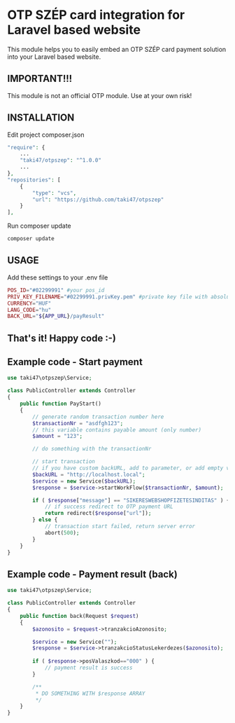 # OTP SZÉP card integration for Laravel based website

This module helps you to easily embed an OTP SZÉP card payment solution into your Laravel based website.

## IMPORTANT!!!
This module is not an official OTP module. Use at your own risk!

## INSTALLATION
Edit project composer.json
```php
"require": {
    ...
    "taki47/otpszep": "^1.0.0"
    ...
},
"repositories": [
    {
        "type": "vcs",
        "url": "https://github.com/taki47/otpszep"
    }
],
```

Run composer update
```sh
composer update
```

## USAGE
Add these settings to your .env file
```php
POS_ID="#02299991" #your pos_id
PRIV_KEY_FILENAME="#02299991.privKey.pem" #private key file with absolute url from your project root
CURRENCY="HUF"
LANG_CODE="hu"
BACK_URL="${APP_URL}/payResult"
```

## That's it! Happy code :-)

## Example code - Start payment
```php
use taki47\otpszep\Service;

class PublicController extends Controller
{
    public function PayStart()
    {
        // generate random transaction number here
        $transactionNr = "asdfgh123";
        // this variable contains payable amount (only number)
        $amount = "123";

        // do something with the transactionNr

        // start transaction
        // if you have custom backURL, add to parameter, or add empty value: $service = new Service("");
        $backURL = "http://localhost.local";
        $service = new Service($backURL);
        $response = $service->startWorkFlow($transactionNr, $amount);

        if ( $response["message"] == "SIKERESWEBSHOPFIZETESINDITAS" ) {
            // if success redirect to OTP payment URL
            return redirect($response["url"]);
        } else {
            // transaction start failed, return server error
            abort(500);
        }
    }
}
```


## Example code - Payment result (back)
```php
use taki47\otpszep\Service;

class PublicController extends Controller
{
    public function back(Request $request)
    {
        $azonosito = $request->tranzakcioAzonosito;

        $service = new Service("");
        $response = $service->tranzakcioStatusLekerdezes($azonosito);
        
        if ( $response->posValaszkod=="000" ) {
            // payment result is success
        }

        /**
         * DO SOMETHING WITH $response ARRAY
         */
    }
}
```